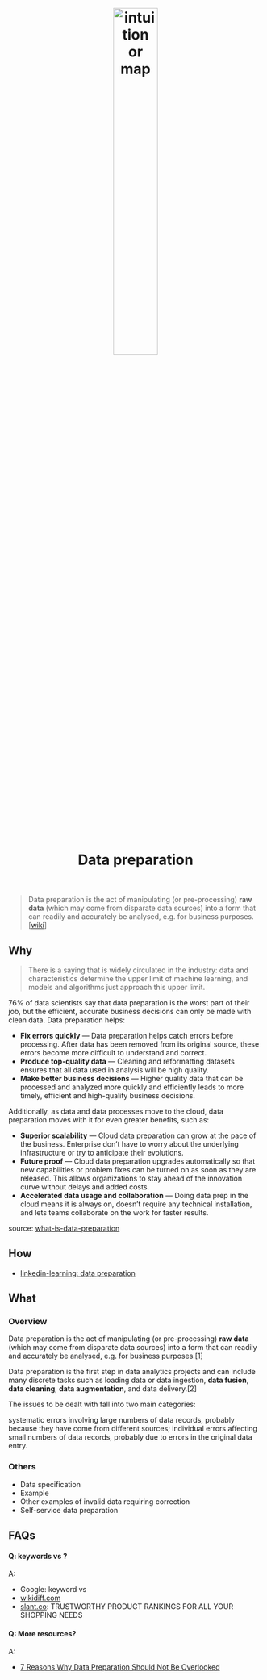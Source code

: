 <h1 align="center">
<br>
	<a href="https://www.topbots.com/data-preparation-for-machine-learning/">
  <img src="https://i.imgur.com/svqzxHg.jpeg" alt="intuition or map" width=42%">
  </a>
  <br><br>
Data preparation 
  <br><br>
</h1>

> Data preparation is the act of manipulating (or pre-processing) **raw data** (which may come from disparate data sources) into a form that can readily and accurately be analysed, e.g. for business purposes. [[wiki](https://www.wikiwand.com/en/Data_preparation)]

## Why 

> There is a saying that is widely circulated in the industry: data and characteristics determine the upper limit of machine learning, and models and algorithms just approach this upper limit.

76% of data scientists say that data preparation is the worst part of their job, but the efficient, accurate business decisions can only be made with clean data. Data preparation helps:

* **Fix errors quickly** — Data preparation helps catch errors before processing. After data has been removed from its original source, these errors become more difficult to understand and correct.
* **Produce top-quality data** — Cleaning and reformatting datasets ensures that all data used in analysis will be high quality.
* **Make better business decisions** — Higher quality data that can be processed and analyzed more quickly and efficiently leads to more timely, efficient and high-quality business decisions.

Additionally, as data and data processes move to the cloud, data preparation moves with it for even greater benefits, such as:

* **Superior scalability** — Cloud data preparation can grow at the pace of the business. Enterprise don’t have to worry about the underlying infrastructure or try to anticipate their evolutions.
* **Future proof** — Cloud data preparation upgrades automatically so that new capabilities or problem fixes can be turned on as soon as they are released. This allows organizations to stay ahead of the innovation curve without delays and added costs.
* **Accelerated data usage and collaboration** — Doing data prep in the cloud means it is always on, doesn’t require any technical installation, and lets teams collaborate on the work for faster results.

source: [what-is-data-preparation](https://www.talend.com/resources/what-is-data-preparation/)

## How


* [linkedin-learning: data preparation](https://www.linkedin.com/learning/search?keywords=Data%20preparation%20)

## What 

### Overview

Data preparation is the act of manipulating (or pre-processing) **raw data** (which may come from disparate data sources) into a form that can readily and accurately be analysed, e.g. for business purposes.[1]

Data preparation is the first step in data analytics projects and can include many discrete tasks such as loading data or data ingestion, **data fusion**, **data cleaning**, **data augmentation**, and data delivery.[2]

The issues to be dealt with fall into two main categories:

systematic errors involving large numbers of data records, probably because they have come from different sources;
individual errors affecting small numbers of data records, probably due to errors in the original data entry.

### Others

* Data specification
* Example
* Other examples of invalid data requiring correction
* Self-service data preparation


## FAQs

#### Q: keywords vs ?

A: 

* Google: keyword vs 
* [wikidiff.com](https://wikidiff.com/)
* [slant.co](https://www.slant.co/): TRUSTWORTHY PRODUCT RANKINGS FOR ALL YOUR SHOPPING NEEDS


#### Q: More resources?

A: 

* [7 Reasons Why Data Preparation Should Not Be Overlooked](https://adeptia.com/blog/7-reasons-data-preparation-is-important)